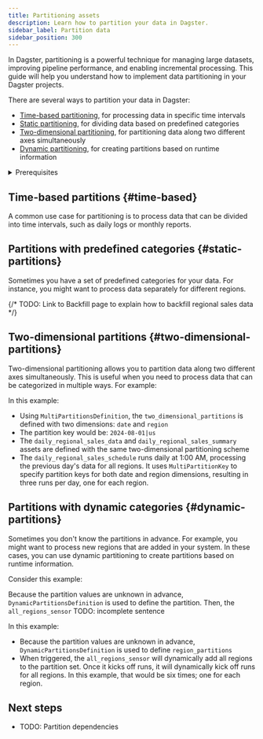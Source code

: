 ```yaml
---
title: Partitioning assets
description: Learn how to partition your data in Dagster.
sidebar_label: Partition data
sidebar_position: 300
---
```


In Dagster, partitioning is a powerful technique for managing large datasets, improving pipeline performance, and enabling incremental processing. This guide will help you understand how to implement data partitioning in your Dagster projects.

There are several ways to partition your data in Dagster:

- [Time-based partitioning](#time-based), for processing data in specific time intervals
- [Static partitioning](#static-partitions), for dividing data based on predefined categories
- [Two-dimensional partitioning](#two-dimensional-partitions), for partitioning data along two different axes simultaneously
- [Dynamic partitioning](#dynamic-partitions), for creating partitions based on runtime information

<details>
  <summary>Prerequisites</summary>

To follow the steps in this guide, you'll need:

- Familiarity with [Assets](/guides/build/create-asset-pipelines/data-assets)

</details>

## Time-based partitions \{#time-based}

A common use case for partitioning is to process data that can be divided into time intervals, such as daily logs or monthly reports.

<CodeExample filePath="guides/data-modeling/partitioning/time_based_partitioning.py" language="python" />

## Partitions with predefined categories \{#static-partitions}

Sometimes you have a set of predefined categories for your data. For instance, you might want to process data separately for different regions.

<CodeExample filePath="guides/data-modeling/partitioning/static_partitioning.py" language="python" />

{/* TODO: Link to Backfill page to explain how to backfill regional sales data */}

## Two-dimensional partitions \{#two-dimensional-partitions}

Two-dimensional partitioning allows you to partition data along two different axes simultaneously. This is useful when you need to process data that can be categorized in multiple ways. For example:

<CodeExample filePath="guides/data-modeling/partitioning/two_dimensional_partitioning.py" language="python" />

In this example:

- Using `MultiPartitionsDefinition`, the `two_dimensional_partitions` is defined with two dimensions: `date` and `region`
- The partition key would be: `2024-08-01|us`
- The `daily_regional_sales_data` and `daily_regional_sales_summary` assets are defined with the same two-dimensional partitioning scheme
- The `daily_regional_sales_schedule` runs daily at 1:00 AM, processing the previous day's data for all regions. It uses `MultiPartitionKey` to specify partition keys for both date and region dimensions, resulting in three runs per day, one for each region.

## Partitions with dynamic categories \{#dynamic-partitions}

Sometimes you don't know the partitions in advance. For example, you might want to process new regions that are added in your system. In these cases, you can use dynamic partitioning to create partitions based on runtime information.

Consider this example:

<CodeExample filePath="guides/data-modeling/partitioning/dynamic_partitioning.py" language="python" title="Dynamic partitioning" />

Because the partition values are unknown in advance, `DynamicPartitionsDefinition` is used to define the partition. Then, the `all_regions_sensor` TODO: incomplete sentence

In this example:

- Because the partition values are unknown in advance, `DynamicPartitionsDefinition` is used to define `region_partitions`
- When triggered, the `all_regions_sensor` will dynamically add all regions to the partition set. Once it kicks off runs, it will dynamically kick off runs for all regions. In this example, that would be six times; one for each region.

## Next steps

- TODO: Partition dependencies
